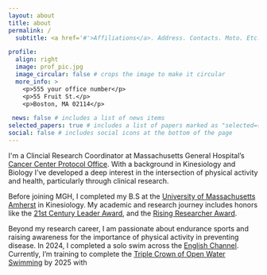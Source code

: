 ```yaml
---
layout: about
title: about
permalink: /
  subtitle: <a href='#'>Affiliations</a>. Address. Contacts. Moto. Etc.

profile:
  align: right
  image: prof_pic.jpg
  image_circular: false # crops the image to make it circular
  more_info: >
    <p>555 your office number</p>
    <p>55 Fruit St.</p>
    <p>Boston, MA 02114</p>

 news: false # includes a list of news items
selected_papers: true # includes a list of papers marked as "selected={true}"
social: false # includes social icons at the bottom of the page
---
```


I'm a Clincial Research Coordinator at Massachusetts General Hospital’s [Cancer Center Protocol Office](https://www.massgeneral.org/cancer-center/clinical-trials-and-research). With a background in Kinesiology and Biology I’ve developed a deep interest in the intersection of physical activity and health, particularly through clinical research.

Before joining MGH, I completed my B.S at the [University of Massachusetts Amherst](https://www.umass.edu/) in Kinesiology. My academic and research journey includes honors like the [21st Century Leader Award](https://www.umass.edu/news/article/10-umass-amherst-undergraduates-be-honored-21st-century-leaders-commencement-2024), and the [Rising Researcher Award](https://www.umass.edu/gateway/research/stories/rising-researchers/health-effects-smoking). 

Beyond my research career, I am passionate about endurance sports and raising awareness for the importance of physical activity in preventing disease. In 2024, I completed a solo swim across the [English Channel](https://www.umass.edu/public-health-sciences/news/sean-bannon-swims-english-channel). Currently, I’m training to complete the [Triple Crown of Open Water Swimming](https://longswims.com/challenges/triple-crown/) by 2025 with 

